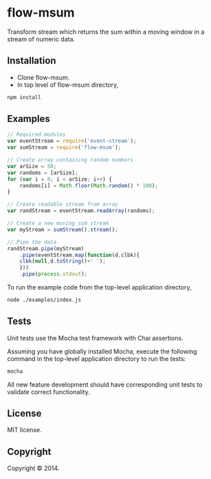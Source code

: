 flow-msum
========

Transform stream which returns the sum within a moving window in a stream of numeric data.

## Installation

+ Clone flow-msum.
+ In top level of flow-msum directory,

```bash
npm install
```

## Examples

```javascript
// Required modules
var eventStream = require('event-stream');
var sumStream = require('flow-msum');

// Create array containing random numbers
var arSize = 50;
var randoms = [arSize];
for (var i = 0; i < arSize; i++) {
    randoms[i] = Math.floor(Math.random() * 100);
}

// Create readable stream from array
var randStream = eventStream.readArray(randoms);

// Create a new moving sum stream
var myStream = sumStream().stream();

// Pipe the data
randStream.pipe(myStream)
    .pipe(eventStream.map(function(d,clbk){
	clbk(null,d.toString()+' ');
    }))
    .pipe(process.stdout);
```

To run the example code from the top-level application directory,
```bash
node ./examples/index.js
```

## Tests

Unit tests use the Mocha test framework with Chai assertions.

Assuming you have globally installed Mocha, execute the following command in the top-level application directory to run the tests:
```bash
mocha
```

All new feature development should have corresponding unit tests to validate correct functionality. 

## License

MIT license.

## Copyright

Copyright © 2014.




